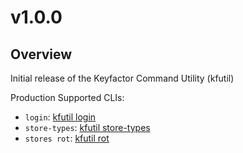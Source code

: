# v1.0.0

## Overview
Initial release of the Keyfactor Command Utility (kfutil)

Production Supported CLIs:
- `login`: [kfutil login](docs/kfutil_login.md)
- `store-types`: [kfutil store-types](docs/kfutil_store-types.md)
- `stores rot`: [kfutil rot](docs/kfutil_stores_rot.md)